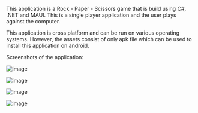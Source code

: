 This application is a Rock - Paper - Scissors game that is build using C#, .NET and MAUI.
This is a single player application and the user plays against the computer.

This application is cross platform and can be run on various operating systems. However, the assets consist of only apk file which can be used to install this application on android.

Screenshots of the application:

![image](https://github.com/imkprakash/rock-paper-scissor/assets/76038244/96bc0d62-2238-4655-8c93-ce9d40055717)


![image](https://github.com/imkprakash/rock-paper-scissor/assets/76038244/57d0a7cc-a158-409c-a776-866fd82211c4)


![image](https://github.com/imkprakash/rock-paper-scissor/assets/76038244/ea99aaa8-a281-4ea3-a2bc-878ce05e2e7f)


![image](https://github.com/imkprakash/rock-paper-scissor/assets/76038244/9c92dff7-602a-4161-8abc-075d8524e6f6)
